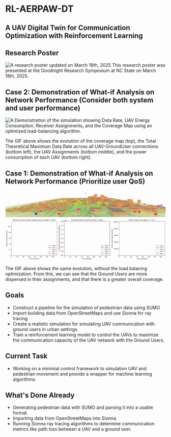 # RL-AERPAW-DT
## A UAV Digital Twin for Communication Optimization with Reinforcement Learning

## Research Poster
![A research poster updated on March 18th, 2025](presentations/research_poster_final_img.jpg)
This research poster was presented at the Goodnight Research Symposium at NC State on March 18th, 2025.

## Case 2: Demonstration of What-if Analysis on Network Performance (Consider both system and user performance)
![A Demonstration of the simulation showing Data Rate, UAV Energy Consumption, Receiver Assignments, and the Coverage Map using an optimized load-balancing algorithm.](gifs/updated_load_balancing_demonstration_gif_2-26-25.gif)

The GIF above shows the evolution of the coverage map (top), the Total Theoretical Maximum Data Rate across all UAV-GroundUser connections (bottom left), the UAV Assignments (bottom middle), and the power consumption of each UAV (bottom right).

## Case 1: Demonstration of What-if Analysis on Network Performance (Prioritize user QoS)
![A Demonstration of the simulation showing Data Rate, UAV Energy Consumption, Receiver Assignments, and the Coverage Map.](gifs/rx_assignment_demonstration.gif)

The GIF above shows the same evolution, without the load balacing optimization. From this, we can see that the Ground Users are more dispersed in their assignments, and that there is a greater overall coverage.

## Goals
- Construct a pipeline for the simulation of pedestrian data using SUMO
- Import building data from OpenStreetMaps and use Sionna for ray tracing
- Create a realistic simulation for simulating UAV communication with ground users in urban settings.
- Train a reinforcement learning model to control the UAVs to maximize the communication capacity of the UAV network with the Ground Users.

## Current Task
- Working on a minimial control framework to simulation UAV and pedestrian movement and provide a wrapper for machine learning algorithms.

## What's Done Already
- Generating pedestrian data with SUMO and parsing it into a usable format.
- Importing data from OpenStreetMaps into Sionna
- Running Sionna ray tracing algorithms to determine communication metrics like path loss between a UAV and a ground user.


